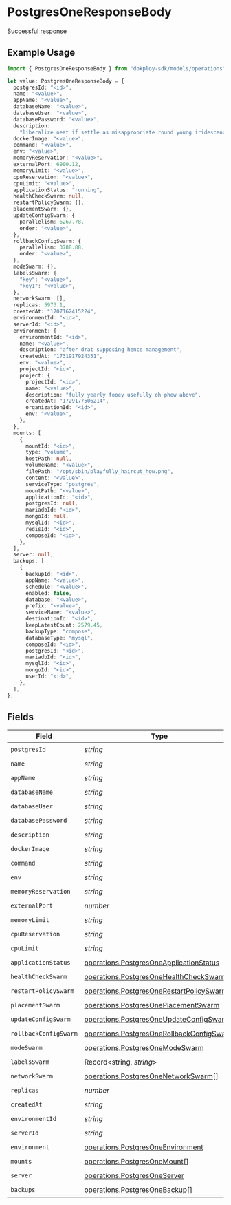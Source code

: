 # PostgresOneResponseBody

Successful response

## Example Usage

```typescript
import { PostgresOneResponseBody } from "dokploy-sdk/models/operations";

let value: PostgresOneResponseBody = {
  postgresId: "<id>",
  name: "<value>",
  appName: "<value>",
  databaseName: "<value>",
  databaseUser: "<value>",
  databasePassword: "<value>",
  description:
    "liberalize neat if settle as misappropriate round young iridescence",
  dockerImage: "<value>",
  command: "<value>",
  env: "<value>",
  memoryReservation: "<value>",
  externalPort: 6900.12,
  memoryLimit: "<value>",
  cpuReservation: "<value>",
  cpuLimit: "<value>",
  applicationStatus: "running",
  healthCheckSwarm: null,
  restartPolicySwarm: {},
  placementSwarm: {},
  updateConfigSwarm: {
    parallelism: 6267.78,
    order: "<value>",
  },
  rollbackConfigSwarm: {
    parallelism: 3788.88,
    order: "<value>",
  },
  modeSwarm: {},
  labelsSwarm: {
    "key": "<value>",
    "key1": "<value>",
  },
  networkSwarm: [],
  replicas: 5973.1,
  createdAt: "1707162415224",
  environmentId: "<id>",
  serverId: "<id>",
  environment: {
    environmentId: "<id>",
    name: "<value>",
    description: "after drat supposing hence management",
    createdAt: "1731917924351",
    env: "<value>",
    projectId: "<id>",
    project: {
      projectId: "<id>",
      name: "<value>",
      description: "fully yearly fooey usefully oh phew above",
      createdAt: "1729177506214",
      organizationId: "<id>",
      env: "<value>",
    },
  },
  mounts: [
    {
      mountId: "<id>",
      type: "volume",
      hostPath: null,
      volumeName: "<value>",
      filePath: "/opt/sbin/playfully_haircut_how.png",
      content: "<value>",
      serviceType: "postgres",
      mountPath: "<value>",
      applicationId: "<id>",
      postgresId: null,
      mariadbId: "<id>",
      mongoId: null,
      mysqlId: "<id>",
      redisId: "<id>",
      composeId: "<id>",
    },
  ],
  server: null,
  backups: [
    {
      backupId: "<id>",
      appName: "<value>",
      schedule: "<value>",
      enabled: false,
      database: "<value>",
      prefix: "<value>",
      serviceName: "<value>",
      destinationId: "<id>",
      keepLatestCount: 2579.45,
      backupType: "compose",
      databaseType: "mysql",
      composeId: "<id>",
      postgresId: "<id>",
      mariadbId: "<id>",
      mysqlId: "<id>",
      mongoId: "<id>",
      userId: "<id>",
    },
  ],
};
```

## Fields

| Field                                                                                                  | Type                                                                                                   | Required                                                                                               | Description                                                                                            |
| ------------------------------------------------------------------------------------------------------ | ------------------------------------------------------------------------------------------------------ | ------------------------------------------------------------------------------------------------------ | ------------------------------------------------------------------------------------------------------ |
| `postgresId`                                                                                           | *string*                                                                                               | :heavy_check_mark:                                                                                     | N/A                                                                                                    |
| `name`                                                                                                 | *string*                                                                                               | :heavy_check_mark:                                                                                     | N/A                                                                                                    |
| `appName`                                                                                              | *string*                                                                                               | :heavy_check_mark:                                                                                     | N/A                                                                                                    |
| `databaseName`                                                                                         | *string*                                                                                               | :heavy_check_mark:                                                                                     | N/A                                                                                                    |
| `databaseUser`                                                                                         | *string*                                                                                               | :heavy_check_mark:                                                                                     | N/A                                                                                                    |
| `databasePassword`                                                                                     | *string*                                                                                               | :heavy_check_mark:                                                                                     | N/A                                                                                                    |
| `description`                                                                                          | *string*                                                                                               | :heavy_check_mark:                                                                                     | N/A                                                                                                    |
| `dockerImage`                                                                                          | *string*                                                                                               | :heavy_check_mark:                                                                                     | N/A                                                                                                    |
| `command`                                                                                              | *string*                                                                                               | :heavy_check_mark:                                                                                     | N/A                                                                                                    |
| `env`                                                                                                  | *string*                                                                                               | :heavy_check_mark:                                                                                     | N/A                                                                                                    |
| `memoryReservation`                                                                                    | *string*                                                                                               | :heavy_check_mark:                                                                                     | N/A                                                                                                    |
| `externalPort`                                                                                         | *number*                                                                                               | :heavy_check_mark:                                                                                     | N/A                                                                                                    |
| `memoryLimit`                                                                                          | *string*                                                                                               | :heavy_check_mark:                                                                                     | N/A                                                                                                    |
| `cpuReservation`                                                                                       | *string*                                                                                               | :heavy_check_mark:                                                                                     | N/A                                                                                                    |
| `cpuLimit`                                                                                             | *string*                                                                                               | :heavy_check_mark:                                                                                     | N/A                                                                                                    |
| `applicationStatus`                                                                                    | [operations.PostgresOneApplicationStatus](../../models/operations/postgresoneapplicationstatus.md)     | :heavy_check_mark:                                                                                     | N/A                                                                                                    |
| `healthCheckSwarm`                                                                                     | [operations.PostgresOneHealthCheckSwarm](../../models/operations/postgresonehealthcheckswarm.md)       | :heavy_check_mark:                                                                                     | N/A                                                                                                    |
| `restartPolicySwarm`                                                                                   | [operations.PostgresOneRestartPolicySwarm](../../models/operations/postgresonerestartpolicyswarm.md)   | :heavy_check_mark:                                                                                     | N/A                                                                                                    |
| `placementSwarm`                                                                                       | [operations.PostgresOnePlacementSwarm](../../models/operations/postgresoneplacementswarm.md)           | :heavy_check_mark:                                                                                     | N/A                                                                                                    |
| `updateConfigSwarm`                                                                                    | [operations.PostgresOneUpdateConfigSwarm](../../models/operations/postgresoneupdateconfigswarm.md)     | :heavy_check_mark:                                                                                     | N/A                                                                                                    |
| `rollbackConfigSwarm`                                                                                  | [operations.PostgresOneRollbackConfigSwarm](../../models/operations/postgresonerollbackconfigswarm.md) | :heavy_check_mark:                                                                                     | N/A                                                                                                    |
| `modeSwarm`                                                                                            | [operations.PostgresOneModeSwarm](../../models/operations/postgresonemodeswarm.md)                     | :heavy_check_mark:                                                                                     | N/A                                                                                                    |
| `labelsSwarm`                                                                                          | Record<string, *string*>                                                                               | :heavy_check_mark:                                                                                     | N/A                                                                                                    |
| `networkSwarm`                                                                                         | [operations.PostgresOneNetworkSwarm](../../models/operations/postgresonenetworkswarm.md)[]             | :heavy_check_mark:                                                                                     | N/A                                                                                                    |
| `replicas`                                                                                             | *number*                                                                                               | :heavy_check_mark:                                                                                     | N/A                                                                                                    |
| `createdAt`                                                                                            | *string*                                                                                               | :heavy_check_mark:                                                                                     | N/A                                                                                                    |
| `environmentId`                                                                                        | *string*                                                                                               | :heavy_check_mark:                                                                                     | N/A                                                                                                    |
| `serverId`                                                                                             | *string*                                                                                               | :heavy_check_mark:                                                                                     | N/A                                                                                                    |
| `environment`                                                                                          | [operations.PostgresOneEnvironment](../../models/operations/postgresoneenvironment.md)                 | :heavy_check_mark:                                                                                     | N/A                                                                                                    |
| `mounts`                                                                                               | [operations.PostgresOneMount](../../models/operations/postgresonemount.md)[]                           | :heavy_check_mark:                                                                                     | N/A                                                                                                    |
| `server`                                                                                               | [operations.PostgresOneServer](../../models/operations/postgresoneserver.md)                           | :heavy_check_mark:                                                                                     | N/A                                                                                                    |
| `backups`                                                                                              | [operations.PostgresOneBackup](../../models/operations/postgresonebackup.md)[]                         | :heavy_check_mark:                                                                                     | N/A                                                                                                    |